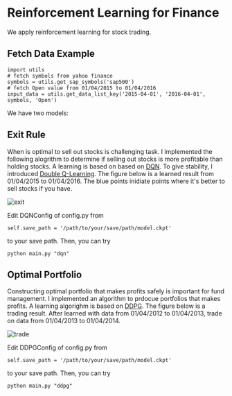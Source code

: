 # Reinforcement Learning for Finance
We apply reinforcement learning for stock trading. 


## Fetch Data Example
```
import utils 
# fetch symbols from yahoo finance
symbols = utils.get_sap_symbols('sap500')
# fetch Open value from 01/04/2015 to 01/04/2016
input_data = utils.get_data_list_key('2015-04-01', '2016-04-01', symbols, 'Open')
```

We have two models:
## Exit Rule
When is optimal to sell out stocks is challenging task. I implemented the following alogrithm to determine if selling out stocks is more profitable than holding stocks. A learning is based on based on [DQN](http://www.nature.com/nature/journal/v518/n7540/full/nature14236.html). To give stability, I introduced [Double Q-Learning](https://www.aaai.org/Conferences/AAAI/2016/Papers/12vanHasselt12389.pdf).
The figure below is a learned result from 01/04/2015 to 01/04/2016. The blue points inidiate points where it's better to sell stocks if you have.

![exit](https://github.com/jjakimoto/DQN/blob/master/assets/exit_result.jpg)

Edit DQNConfig of config.py from
```
self.save_path = '/path/to/your/save/path/model.ckpt'
```
to your save path. Then, you can try
```
python main.py "dqn"
```


## Optimal Portfolio
Constructing optimal portfolio that makes profits safely is important for fund management. I implemented an algorithm to prdocue portfolios that makes profits. A learning algorighm is based on [DDPG](https://arxiv.org/pdf/1509.02971v5.pdf).
The figure below is a trading result.
After learned with data from 01/04/2012 to 01/04/2013, trade on data from 01/04/2013 to 01/04/2014.

![trade](https://github.com/jjakimoto/DQN/blob/master/assets/trade_result.jpg)

Edit DDPGConfig of config.py from
```
self.save_path = '/path/to/your/save/path/model.ckpt'
```
to your save path. Then, you can try
```
python main.py "ddpg"
```